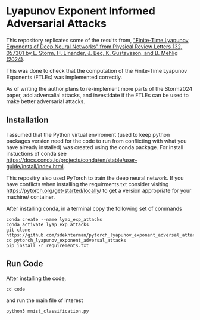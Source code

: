 # Lyapunov Exponent Informed Adversarial Attacks
 This repository replicates some of the results from, ["Finite-Time Lyapunov Exponents of Deep Neural Networks" from Physical Review Letters 132, 057301 by L. Storm, H. Linander,  J. Bec, K. Gustavsson, and B. Mehlig (2024)](https://doi.org/10.1103/PhysRevLett.132.057301).

This was done to check that the computation of the Finite-Time Lyapunov Exponents (FTLEs) was implemented correctly. 

As of writing the author plans to re-implement more parts of the Storm2024 paper, add adversalial attacks, and investidate if the FTLEs can be used to make better adversarial attacks.  

## Installation
I assumed that the Python virtual enviroment (used to keep python packages version need for the code to run from conflicting with what you have already installed) was created using the conda package. For install instuctions of conda see https://docs.conda.io/projects/conda/en/stable/user-guide/install/index.html. 

This repositry also used PyTorch to train the deep neural network. If you have conflicts when installing the requirments.txt consider visiting https://pytorch.org/get-started/locally/ to get a version appropriate for your machine/ container.

After installing conda, in a terminal copy the following set of commands 
```
conda create --name lyap_exp_attacks
conda activate lyap_exp_attacks
git clone https://github.com/sdekhterman/pytorch_lyapunov_exponent_adversal_attacks.git
cd pytorch_lyapunov_exponent_adversal_attacks
pip install -r requirements.txt
```
## Run Code
After installing the code,
```
cd code
```
and run the main file of interest
```
python3 mnist_classification.py
```
